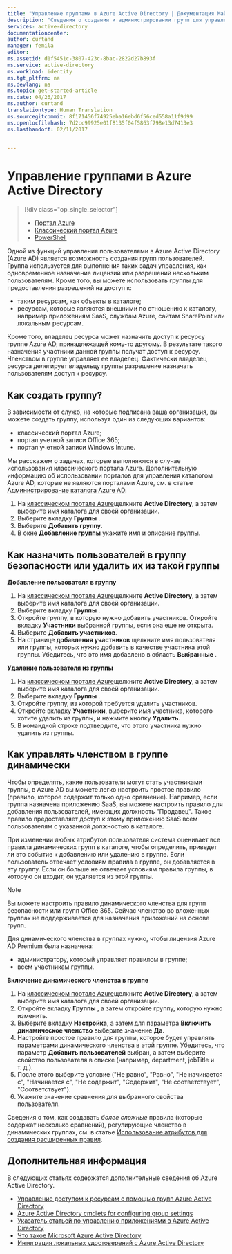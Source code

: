 ```yaml
---
title: "Управление группами в Azure Active Directory | Документация Майкрософт"
description: "Сведения о создании и администрировании групп для управления пользователями Azure с помощью Azure Active Directory."
services: active-directory
documentationcenter: 
author: curtand
manager: femila
editor: 
ms.assetid: d1f5451c-3807-423c-8bac-2822d27b893f
ms.service: active-directory
ms.workload: identity
ms.tgt_pltfrm: na
ms.devlang: na
ms.topic: get-started-article
ms.date: 04/26/2017
ms.author: curtand
translationtype: Human Translation
ms.sourcegitcommit: 8f171456f74925eba16ebd6f56ced558a11f9d99
ms.openlocfilehash: 7d2cc99925e01f8135f04f5863f798e13d7413e3
ms.lasthandoff: 02/11/2017


---
```

# <a name="managing-groups-in-azure-active-directory"></a>Управление группами в Azure Active Directory
> [!div class="op_single_selector"]
> * [Портал Azure](active-directory-groups-create-azure-portal.md)
> * [Классический портал Azure](active-directory-accessmanagement-manage-groups.md)
> * [PowerShell](active-directory-accessmanagement-groups-settings-v2-cmdlets.md)
>
>

Одной из функций управления пользователями в Azure Active Directory (Azure AD) является возможность создания групп пользователей. Группа используется для выполнения таких задач управления, как одновременное назначение лицензий или разрешений нескольким пользователям. Кроме того, вы можете использовать группы для предоставления разрешений на доступ к:

* таким ресурсам, как объекты в каталоге;
* ресурсам, которые являются внешними по отношению к каталогу, например приложениям SaaS, службам Azure, сайтам SharePoint или локальным ресурсам.

Кроме того, владелец ресурса может назначить доступ к ресурсу группе Azure AD, принадлежащей кому-то другому. В результате такого назначения участники данной группы получат доступ к ресурсу. Членством в группе управляет ее владелец. Фактически владелец ресурса делегирует владельцу группы разрешение назначать пользователям доступ к ресурсу.

## <a name="how-do-i-create-a-group"></a>Как создать группу?
В зависимости от служб, на которые подписана ваша организация, вы можете создать группу, используя один из следующих вариантов:

* классический портал Azure;
* портал учетной записи Office 365;
* портал учетной записи Windows Intune.

Мы расскажем о задачах, которые выполняются в случае использования классического портала Azure. Дополнительную информацию об использовании порталов для управления каталогом Azure AD, которые не являются порталами Azure, см. в статье [Администрирование каталога Azure AD](active-directory-administer.md).

1. На [классическом портале Azure](https://manage.windowsazure.com)щелкните **Active Directory**, а затем выберите имя каталога для своей организации.
2. Выберите вкладку **Группы** .
3. Выберите **Добавить группу**.
4. В окне **Добавление группы** укажите имя и описание группы.

## <a name="how-do-i-add-or-remove-individual-users-in-a-security-group"></a>Как назначить пользователей в группу безопасности или удалить их из такой группы
**Добавление пользователя в группу**

1. На [классическом портале Azure](https://manage.windowsazure.com)щелкните **Active Directory**, а затем выберите имя каталога для своей организации.
2. Выберите вкладку **Группы** .
3. Откройте группу, в которую нужно добавить участников. Откройте вкладку **Участники** выбранной группы, если она еще не открыта.
4. Выберите **Добавить участников**.
5. На странице **добавления участников** щелкните имя пользователя или группы, которых нужно добавить в качестве участника этой группы. Убедитесь, что это имя добавлено в область **Выбранные** .

**Удаление пользователя из группы**

1. На [классическом портале Azure](https://manage.windowsazure.com)щелкните **Active Directory**, а затем выберите имя каталога для своей организации.
2. Выберите вкладку **Группы** .
3. Откройте группу, из которой требуется удалить участников.
4. Откройте вкладку **Участники**, выберите имя участника, которого хотите удалить из группы, и нажмите кнопку **Удалить**.
5. В командной строке подтвердите, что этого участника нужно удалить из группы.

## <a name="how-can-i-manage-the-membership-of-a-group-dynamically"></a>Как управлять членством в группе динамически
Чтобы определять, какие пользователи могут стать участниками группы, в Azure AD вы можете легко настроить простое правило (правило, которое содержит только одно сравнение). Например, если группа назначена приложению SaaS, вы можете настроить правило для добавления пользователей, имеющих должность "Продавец". Такое правило предоставляет доступ к этому приложению SaaS всем пользователям с указанной должностью в каталоге.

При изменении любых атрибутов пользователя система оценивает все правила динамических групп в каталоге, чтобы определить, приведет ли это событие к добавлению или удалению в группе. Если пользователь отвечает условиям правила в группе, он добавляется в эту группу. Если он больше не отвечает условиям правила группы, в которую он входит, он удаляется из этой группы.

> [!NOTE]
> Вы можете настроить правило динамического членства для групп безопасности или групп Office 365. Сейчас членство во вложенных группах не поддерживается для назначения приложений на основе групп.
>
> Для динамического членства в группах нужно, чтобы лицензия Azure AD Premium была назначена:
>
> * администратору, который управляет правилом в группе;
> * всем участникам группы.
>
>

**Включение динамического членства в группе**

1. На [классическом портале Azure](https://manage.windowsazure.com)щелкните **Active Directory**, а затем выберите имя каталога для своей организации.
2. Откройте вкладку **Группы** , а затем откройте группу, которую нужно изменить.
3. Выберите вкладку **Настройка**, а затем для параметра **Включить динамическое членство** выберите значение **Да**.
4. Настройте простое правило для группы, которое будет управлять параметрами динамического членства в этой группе. Убедитесь, что параметр **Добавить пользователей** выбран, а затем выберите свойство пользователя в списке (например, department, jobTitle и т. д.).
5. После этого выберите условие ("Не равно", "Равно", "Не начинается с", "Начинается с", "Не содержит", "Содержит", "Не соответствует", "Соответствует").
6. Укажите значение сравнения для выбранного свойства пользователя.

Сведения о том, как создавать *более сложные* правила (которые содержат несколько сравнений), регулирующие членство в динамических группах, см. в статье [Использование атрибутов для создания расширенных правил](active-directory-accessmanagement-groups-with-advanced-rules.md).

## <a name="additional-information"></a>Дополнительная информация
В следующих статьях содержатся дополнительные сведения об Azure Active Directory.

* [Управление доступом к ресурсам с помощью групп Azure Active Directory](active-directory-manage-groups.md)
* [Azure Active Directory cmdlets for configuring group settings](active-directory-accessmanagement-groups-settings-cmdlets.md)
* [Указатель статьей по управлению приложениями в Azure Active Directory](active-directory-apps-index.md)
* [Что такое Microsoft Azure Active Directory](active-directory-whatis.md)
* [Интеграция локальных удостоверений с Azure Active Directory](active-directory-aadconnect.md)

